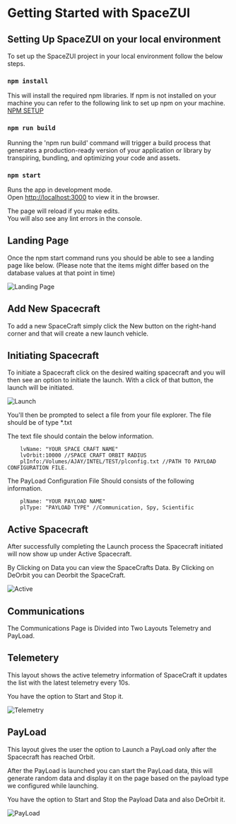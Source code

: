 # Getting Started with SpaceZUI

## Setting Up SpaceZUI on your local environment

To set up the SpaceZUI project in your local environment follow the below steps.

### `npm install`

This will install the required npm libraries. If npm is not installed on your machine you can refer to the following link to set up npm on your machine. [NPM SETUP](https://docs.npmjs.com/downloading-and-installing-node-js-and-npm)

### `npm run build`

Running the 'npm run build' command will trigger a build process that generates a production-ready version of your application or library by transpiring, bundling, and optimizing your code and assets.

### `npm start`

Runs the app in development mode.\
Open [http://localhost:3000](http://localhost:3000) to view it in the browser.

The page will reload if you make edits.\
You will also see any lint errors in the console.


## Landing Page

Once the npm start command runs you should be able to see a landing page like below. (Please note that the items might differ based on the database values at that point in time)

![Landing Page](https://drive.google.com/uc?export=view&id=1fn6uDafnhfenPM8gPxuUcB9ikvGRQnHb)

## Add New Spacecraft

To add a new SpaceCraft simply click the New button on the right-hand corner and that will create a new launch vehicle.


## Initiating Spacecraft

To initiate a Spacecraft click on the desired waiting spacecraft and you will then see an option to initiate the launch. With a click of that button, the launch will be initiated.

![Launch](https://drive.google.com/uc?export=view&id=1gV_4djasSGXr2gLPYWVlPWi_KPGrfBt5)


You'll then be prompted to select a file from your file explorer. The file should be of type *.txt

The text file should contain the below information.

        lvName: "YOUR SPACE CRAFT NAME"
        lvOrbit:10000 //SPACE CRAFT ORBIT RADIUS
        plInfo:/Volumes/AJAY/INTEL/TEST/plconfig.txt //PATH TO PAYLOAD CONFIGURATION FILE.

The PayLoad Configuration File Should consists of the following information.

        plName: "YOUR PAYLOAD NAME"
        plType: "PAYLOAD TYPE" //Communication, Spy, Scientific

## Active Spacecraft

After successfully completing the Launch process the Spacecraft initiated will now show up under Active Spacecraft.

By Clicking on Data you can view the SpaceCrafts Data.
By Clicking on DeOrbit you can Deorbit the SpaceCraft.

![Active](https://drive.google.com/uc?export=view&id=1Ch-ZTOXW5QOADLd7fUSCqZkNjVJqIZ7s)

## Communications

The Communications Page is Divided into Two Layouts Telemetry and PayLoad.

## Telemetery

This layout shows the active telemetry information of SpaceCraft it updates the list with the latest telemetry every 10s.

You have the option to Start and Stop it.

![Telemetry](https://drive.google.com/uc?export=view&id=13213EBHQxz1Y4rWRgi_Bm_y1Jz5Ljiau)

## PayLoad
This layout gives the user the option to Launch a PayLoad only after the Spacecraft has reached Orbit.

After the PayLoad is launched you can start the PayLoad data, this will generate random data and display it on the page based on the payload type we configured while launching.

You have the option to Start and Stop the Payload Data and also DeOrbit it.

![PayLoad](https://drive.google.com/uc?export=view&id=1Etq5I8s-gvtOUgakg20Wr4lGG32-_LVE) 


